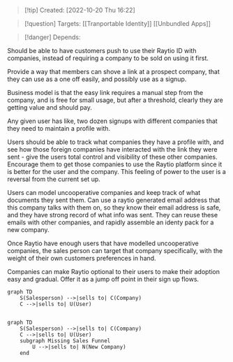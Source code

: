 >[!tip] Created: [2022-10-20 Thu 16:22]

>[!question] Targets: [[Tranportable Identity]] [[Unbundled Apps]]

>[!danger] Depends: 




Should be able to have customers push to use their Raytio ID with companies, instead of requiring a company to be sold on using it first.

Provide a way that members can shove a link at a prospect company, that they can use as a one off  easily, and possibly use as a signup.

Business model is that the easy link requires a manual step from the company, and is free for small usage, but after a threshold, clearly they are getting value and should pay.

Any given user has like, two dozen signups with different companies that they need to maintain a profile with.

Users should be able to track what companies they have a profile with, and see how those foreign companies have interacted with the link they were sent - give the users total control and visibility of these other companies.  Encourage them to get those companies to use the Raytio platform since it is better for the user and the company.  This feeling of power to the user is a reversal from the current set up.

Users can model uncooperative companies and keep track of what documents they sent them.  Can use a raytio generated email address that this company talks with them on, so they know their email address is safe, and they have strong record of what info was sent.  They can reuse these emails with other companies, and rapidly assemble an identy pack for a new company.

Once Raytio have enough users that have modelled uncooperative companies, the sales person can target that company specifically, with the weight of their own customers preferences in hand.

Companies can make Raytio optional to their users to make their adoption easy and gradual.  Offer it as a jump off point in their sign up flows.

```mermaid
graph TD
	S(Salesperson) -->|sells to| C(Company)
	C -->|sells to| U(User)
	
```

```mermaid
graph TD
	S(Salesperson) -->|sells to| C(Company)
	C -->|sells to| U(User)
	subgraph Missing Sales Funnel
		U -->|sells to| N(New Company)
	end
```